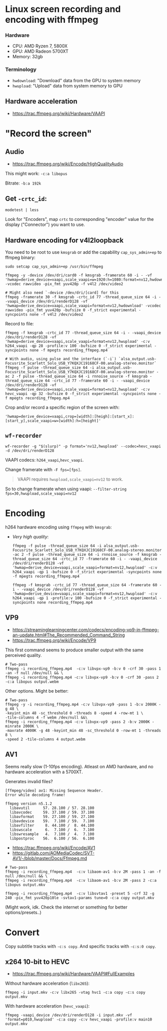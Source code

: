 # Linux screen recording and encoding with ffmpeg

### Hardware

- CPU: AMD Ryzen 7, 5800X
- GPU: AMD Radeon 5700XT
- Memory: 32gb

### Terminology

- `hwdownload`: "Download" data from the GPU to system memory
- `hwupload`: "Upload" data from system memory to GPU


## Hardware acceleration

- <https://trac.ffmpeg.org/wiki/Hardware/VAAPI>


# "Record the screen"

## Audio

- <https://trac.ffmpeg.org/wiki/Encode/HighQualityAudio>

This might work: `-c:a libopus`

Bitrate: `-b:a 192k`

## Get `-crtc_id`:

```shell
modetest | less
```

Look for "Encoders", map `crtc` to corresponding "encoder" value for the display ("Connector") you want to use.


## Hardware encoding for v4l2loopback

You need to be root to use `kmsgrab` or add the capability `cap_sys_admin+ep` to ffmpeg binary:

```shell
sudo setcap cap_sys_admin+ep /usr/bin/ffmpeg
```

```shell
ffmpeg -y -device /dev/dri/card0 -f kmsgrab -framerate 60 -i - -vf 'hwmap=derive_device=vaapi,scale_vaapi=w=1920:h=1080:format=nv12,hwdownload' -vcodec rawvideo -pix_fmt yuv420p -f v4l2 /dev/video2

# Might also need `-device /dev/dri/[card] for this
ffmpeg -framerate 30 -f kmsgrab -crtc_id 77 -thread_queue_size 64 -i - -vaapi_device /dev/dri/renderD128 -vf 'hwmap=derive_device=vaapi,scale_vaapi=format=nv12,hwdownload' -vcodec rawvideo -pix_fmt yuv420p -bufsize 0 -f_strict experimental -syncpoints none -f v4l2 /dev/video2
```

Record to file:

```shell
ffmpeg -f kmsgrab -crtc_id 77 -thread_queue_size 64 -i - -vaapi_device /dev/dri/renderD128 -vf 'hwmap=derive_device=vaapi,scale_vaapi=format=nv12,hwupload' -c:v h264_vaapi -qp 28 -profile:v 100 -bufsize 0 -f_strict experimental -syncpoints none -f mpegts recording_ffmpeg.mp4

# With audio, using pulse and the interface (`-i`) `alsa_output.usb-Focusrite_Scarlett_Solo_USB_Y7KQXJC19168CF-00.analog-stereo.monitor`
ffmpeg -f pulse -thread_queue_size 64 -i alsa_output.usb-Focusrite_Scarlett_Solo_USB_Y7KQXJC19168CF-00.analog-stereo.monitor -ac 2 -f pulse -thread_queue_size 64 -i rnnoise_source -f kmsgrab -thread_queue_size 64 -crtc_id 77 -framerate 60 -i - -vaapi_device /dev/dri/renderD128 -vf 'hwmap=derive_device=vaapi,scale_vaapi=format=nv12,hwupload' -c:v hevc_vaapi -qp 32 -bufsize 0 -f_strict experimental -syncpoints none -f mpegts recording_ffmpeg.mp4
```

Crop and/or record a specific region of the screen with:

```shell
'hwmap=derive_device=vaapi,crop=[width]:[heigh]:[start_x]:[start_y],scale_vaapi=w=[width]:h=[height]'
```

## `wf-recorder`

```shell
wf-recorder -g "$(slurp)" -p format='nv12,hwupload' --codec=hevc_vaapi -d /dev/dri/renderD128
```

VAAPI codecs: `h264_vaapi`,`hevc_vaapi`.

Change framerate with `-F fps=[fps]`. 

> VAAPI requires `hwupload,scale_vaapi=nv12` to work.

So to change framerate when using vaapi: `--filter-string fps=30,hwupload,scale_vaapi=nv12`

# Encoding

h264 hardware encoding using `ffmpeg` with `kmsgrab`:

- *Very high quality*:
  ```shell
  ffmpeg -f pulse -thread_queue_size 64 -i alsa_output.usb-Focusrite_Scarlett_Solo_USB_Y7KQXJC19168CF-00.analog-stereo.monitor -ac 2 -f pulse -thread_queue_size 64 -i rnnoise_source -f kmsgrab -thread_queue_size 64 -crtc_id 77 -framerate 60 -i - -vaapi_device /dev/dri/renderD128 -vf 'hwmap=derive_device=vaapi,scale_vaapi=format=nv12,hwupload' -c:v h264_vaapi -qp 1 -bufsize 0 -f_strict experimental -syncpoints none -f mpegts recording_ffmpeg.mp4
  ```

  ```shell
  ffmpeg -f kmsgrab -crtc_id 77 -thread_queue_size 64 -framerate 60 -i - -vaapi_device /dev/dri/renderD128 -vf 'hwmap=derive_device=vaapi,scale_vaapi=format=nv12,hwupload' -c:v h264_vaapi -qp 1 -profile:v 100 -bufsize 0 -f_strict experimental -syncpoints none recording_ffmpeg.mp4
  ```

## VP9

- <https://streaminglearningcenter.com/codecs/encoding-vp9-in-ffmpeg-an-update.html#The_Recommended_Command_String>
- <https://trac.ffmpeg.org/wiki/Encode/VP9>

This first command seems to produce smaller output with the same perceived quality.

```shell
# Two-pass
ffmpeg -i recording_ffmpeg.mp4  -c:v libvpx-vp9 -b:v 0 -crf 30 -pass 1 -an -f null /dev/null && \
ffmpeg -i recording_ffmpeg.mp4 -c:v libvpx-vp9 -b:v 0 -crf 30 -pass 2 -c:a libopus output.webm
```

Other options. Might be better:

```shell
# Two-pass
ffmpeg -y -i recording_ffmpeg.mp4 -c:v libvpx-vp9 -pass 1 -b:v 2000K -g 48 \
-keyint_min 48 -sc_threshold 0 -threads 8 -speed 4 -row-mt 1 \
-tile-columns 4 -f webm /dev/null &&\
ffmpeg -i recording_ffmpeg.mp4 -c:v libvpx-vp9 -pass 2 -b:v 2000K -minrate 2000K \
-maxrate 4000K -g 48 -keyint_min 48 -sc_threshold 0 -row-mt 1 -threads 8 \
-speed 2 -tile-columns 4 output.webm
```

## AV1

Seems really slow (1-10fps encoding). Atleast on AMD hardware, and no hardware acceleration with a 5700XT.

Generates invalid files?

```
[ffmpeg/video] av1: Missing Sequence Header.
Error while decoding frame!
```

```
ffmpeg version n5.1.2
  libavutil      57. 28.100 / 57. 28.100
  libavcodec     59. 37.100 / 59. 37.100
  libavformat    59. 27.100 / 59. 27.100
  libavdevice    59.  7.100 / 59.  7.100
  libavfilter     8. 44.100 /  8. 44.100
  libswscale      6.  7.100 /  6.  7.100
  libswresample   4.  7.100 /  4.  7.100
  libpostproc    56.  6.100 / 56.  6.100
```

- <https://trac.ffmpeg.org/wiki/Encode/AV1>
- <https://gitlab.com/AOMediaCodec/SVT-AV1/-/blob/master/Docs/Ffmpeg.md>

```shell
# Two-pass
ffmpeg -i recording_ffmpeg.mp4  -c:v libaom-av1 -b:v 2M -pass 1 -an -f null /dev/null && \
ffmpeg -i recording_ffmpeg.mp4  -c:v libaom-av1 -b:v 2M -pass 2 -c:a libopus output.mkv
```

```shell
ffmpeg -i recording_ffmpeg.mp4  -c:v libsvtav1 -preset 5 -crf 32 -g 240 -pix_fmt yuv420p10le -svtav1-params tune=0 -c:a copy output.mkv
```

(Might work, idk. Check the internet or something for better options/presets..)

# Convert

Copy subtitle tracks with `-c:s copy`. And specific tracks with `-c:s:0 copy`.

## x264 10-bit to HEVC

- <https://trac.ffmpeg.org/wiki/Hardware/VAAPI#FullExamples>

Without hardware acceleration (`libx265`):

```shell
ffmpeg -i input.mkv -c:v libx265 -vtag hvc1 -c:a copy -c:s copy output.mkv
```

With hardware acceleration (`hevc_vaapi`):

```shell
ffmpeg -vaapi_device /dev/dri/renderD128 -i input.mkv -vf 'format=p010,hwupload' -c:a copy -c:v hevc_vaapi -profile:v main10 output.mkv
```
